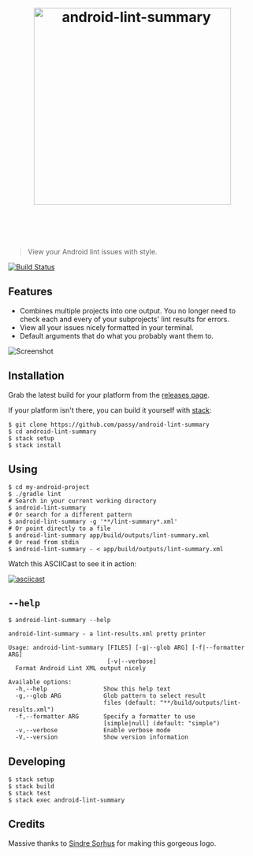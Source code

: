 <h1 align="center">
  <br>
  <img width="400" src="https://rawgit.com/passy/android-lint-summary/master/resources/logo.svg" alt="android-lint-summary">
  <br>
  <br>
  <br>
</h1>

> View your Android lint issues with style.

[![Build Status](https://travis-ci.org/passy/android-lint-summary.svg)](https://travis-ci.org/passy/android-lint-summary)

## Features

- Combines multiple projects into one output. You no longer need to check each
  and every of your subprojects' lint results for errors.
- View all your issues nicely formatted in your terminal.
- Default arguments that do what you probably want them to.

![Screenshot](https://raw.githubusercontent.com/passy/android-lint-summary/master/resources/screenshot.png)

## Installation

Grab the latest build for your platform from the [releases page](https://github.com/passy/android-lint-summary/releases).

If your platform isn't there, you can build it yourself with [stack](https://github.com/commercialhaskell/stack):

```
$ git clone https://github.com/passy/android-lint-summary
$ cd android-lint-summary
$ stack setup
$ stack install
```

## Using

```
$ cd my-android-project
$ ./gradle lint
# Search in your current working directory
$ android-lint-summary
# Or search for a different pattern
$ android-lint-summary -g '**/lint-summary*.xml'
# Or point directly to a file
$ android-lint-summary app/build/outputs/lint-summary.xml
# Or read from stdin
$ android-lint-summary - < app/build/outputs/lint-summary.xml
```

Watch this ASCIICast to see it in action:

[![asciicast](https://asciinema.org/a/23302.png)](https://asciinema.org/a/23302)

## `--help`

```
$ android-lint-summary --help

android-lint-summary - a lint-results.xml pretty printer

Usage: android-lint-summary [FILES] [-g|--glob ARG] [-f|--formatter ARG]
                            [-v|--verbose]
  Format Android Lint XML output nicely

Available options:
  -h,--help                Show this help text
  -g,--glob ARG            Glob pattern to select result
                           files (default: "**/build/outputs/lint-results.xml")
  -f,--formatter ARG       Specify a formatter to use
                           [simple|null] (default: "simple")
  -v,--verbose             Enable verbose mode
  -V,--version             Show version information
```

## Developing

```
$ stack setup
$ stack build
$ stack test
$ stack exec android-lint-summary
```

## Credits

Massive thanks to [Sindre Sorhus](https://twitter.com/sindresorhus) for making
this gorgeous logo.

